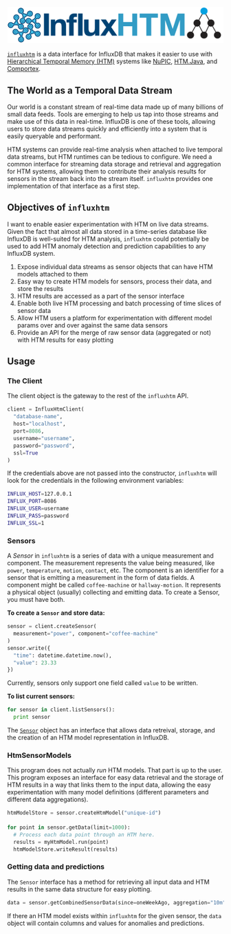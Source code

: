 ![Influx HTM Logo](img/influxhtm.png)

[`influxhtm`](https://github.com/rhyolight/influx.htm) is a data interface for InfluxDB that makes it easier to use with [Hierarchical Temporal Memory (HTM)](http://numenta.com/learn/principles-of-hierarchical-temporal-memory.html) systems like [NuPIC](https://github.com/numenta/nupic), [HTM.Java](https://github.com/numenta/htm.java), and [Comportex](https://github.com/nupic-community/comportex). 

## The World as a Temporal Data Stream

Our world is a constant stream of real-time data made up of many billions of small data feeds. Tools are emerging to help us tap into those streams and make use of this data in real-time. InfluxDB is one of these tools, allowing users to store data streams quickly and efficiently into a system that is easily queryable and performant. 

HTM systems can provide real-time analysis when attached to live temporal data streams, but HTM runtimes can be tedious to configure. We need a common interface for streaming data storage and retrieval and aggregation for HTM systems, allowing them to contribute their analysis results for sensors in the stream back into the stream itself.  `influxhtm` provides one implementation of that interface as a first step. 

## Objectives of `influxhtm`

I want to enable easier experimentation with HTM on live data streams. Given the fact that almost all data stored in a time-series database like InfluxDB is well-suited for HTM analysis, `influxhtm` could potentially be used to add HTM anomaly detection and prediction capabilities to any InfluxDB system.

1. Expose individual data streams as sensor objects that can have HTM models attached to them
1. Easy way to create HTM models for sensors, process their data, and store the results
1. HTM results are accessed as a part of the sensor interface
1. Enable both live HTM processing and batch processing of time slices of sensor data
1. Allow HTM users a platform for experimentation with different model params over and over against the same data sensors
1. Provide an API for the merge of raw sensor data (aggregated or not) with HTM results for easy plotting


## Usage

### The Client

The client object is the gateway to the rest of the `influxhtm` API.

```python
client = InfluxHtmClient(
  "database-name",
  host="localhost",
  port=8086,
  username="username",
  password="password",
  ssl=True
)
```

If the credentials above are not passed into the constructor, `influxhtm` will look for the credentials in the following environment variables:

```sh
INFLUX_HOST=127.0.0.1
INFLUX_PORT=8086
INFLUX_USER=username
INFLUX_PASS=password
INFLUX_SSL=1
```

### Sensors

A *Sensor* in `influxhtm` is a series of data with a unique measurement and component. The measurement represents the value being measured, like `power`, `temperature`, `motion`, `contact`, etc. The component is an identifier for a sensor that is emitting a measurement in the form of data fields. A component might be called `coffee-machine` or `hallway-motion`. It represents a physical object (usually) collecting and emitting data. To create a Sensor, you must have both.

**To create a `Sensor` and store data:**

```python
sensor = client.createSensor(
  measurement="power", component="coffee-machine"
)
sensor.write({
  "time": datetime.datetime.now(),
  "value": 23.33
})
```

Currently, sensors only support one field called `value` to be written.

**To list current sensors:**

```python
for sensor in client.listSensors():
  print sensor
```

The [`Sensor`](influxhtm/sensor.py) object has an interface that allows data retreival, storage, and the creation of an HTM model representation in InfluxDB.

### HtmSensorModels

This program does not actually *run* HTM models. That part is up to the user. This program exposes an interface for easy data retrieval and the storage of HTM results in a way that links them to the input data, allowing the easy experimentation with many model definitions (different parameters and different data aggregations).

```python
htmModelStore = sensor.createHtmModel("unique-id")

for point in sensor.getData(limit=1000):
  # Process each data point through an HTM here.
  results = myHtmModel.run(point)
  htmModelStore.writeResult(results)
```
### Getting data and predictions

The `Sensor` interface has a method for retrieving all input data and HTM results in the same data structure for easy plotting.

```python
data = sensor.getCombinedSensorData(since=oneWeekAgo, aggregation="10m")
```

If there an HTM model exists within `influxhtm` for the given sensor, the `data` object will contain columns and values for anomalies and predictions.
